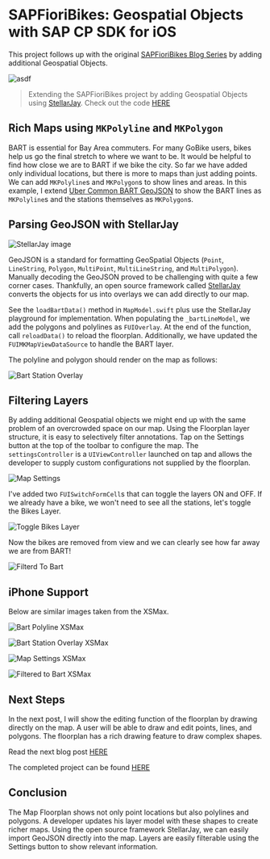 # SAPFioriBikes: Geospatial Objects with SAP CP SDK for iOS

This project follows up with the original [SAPFioriBikes Blog Series](https://blogs.sap.com/2019/01/31/sapfioribikes-visualization-of-gobike-stations-built-with-the-sap-ios-sdk/) by adding additional Geospatial Objects.

![asdf](ReadMeImages/BartPolyline.png)

> Extending the SAPFioriBikes project by adding Geospatial Objects using [StellarJay](https://github.com/sstadelman/stellarjay). Check out the code [HERE](https://github.com/alextakahashi/SAPFioriBikes/tree/post3)



## Rich Maps using `MKPolyline` and `MKPolygon`

BART is essential for Bay Area commuters.  For many GoBike users, bikes help us go the final stretch to where we want to be.  It would be helpful to find how close we are to BART if we bike the city.  So far we have added only individual locations, but there is more to maps than just adding points.  We can add `MKPolyline`s and `MKPolygon`s to show lines and areas.  In this example, I extend [Uber Common BART GeoJSON](https://github.com/uber-common/deck.gl-data/blob/master/website/bart.geo.json) to show the BART lines as `MKPolyline`s and the stations themselves as `MKPolygon`s.

## Parsing GeoJSON with StellarJay

![StellarJay image](ReadMeImages/StellarJay.png)

GeoJSON is a standard for formatting GeoSpatial Objects (`Point`, `LineString`, `Polygon`, `MultiPoint`, `MultiLineString`, and `MultiPolygon`).  Manually decoding the GeoJSON proved to be challenging with quite a few corner cases.  Thankfully, an open source framework called [StellarJay](https://github.com/sstadelman/stellarjay) converts the objects for us into overlays we can add directly to our map.  

See the `loadBartData()` method in `MapModel.swift` plus use the StellarJay playground for implementation.  When populating the `_bartLineModel`, we add the polygons and polylines as `FUIOverlay`. At the end of the function, call `reloadData()` to reload the floorplan. Additionally, we have updated the `FUIMKMapViewDataSource` to handle the BART layer.

The polyline and polygon should render on the map as follows:

![Bart Station Overlay](ReadMeImages/BartStationOverlay.png)

## Filtering Layers

By adding additional Geospatial objects we might end up with the same problem of an overcrowded space on our map.  Using the Floorplan layer structure, it is easy to selectively filter annotations.  Tap on the Settings button at the top of the toolbar to configure the map.  The `settingsController` is a `UIViewController` launched on tap and allows the developer to supply custom configurations not supplied by the floorplan.

![Map Settings](ReadMeImages/MapSettings.png)

I've added two `FUISwitchFormCell`s that can toggle the layers ON and OFF.  If we already have a bike, we won't need to see all the stations, let's toggle the Bikes Layer.

![Toggle Bikes Layer](ReadMeImages/ToggleBikes.png)

Now the bikes are removed from view and we can clearly see how far away we are from BART!

![Filterd To Bart](ReadMeImages/FilteredToBart.png)

## iPhone Support

Below are similar images taken from the XSMax.

![Bart Polyline XSMax](ReadMeImages/BartPolylineXSMax.png)

![Bart Station Overlay XSMax](ReadMeImages/BartStationOverlayXSMax.png)

![Map Settings XSMax](ReadMeImages/MapSettingsXSMax.png)

![Filtered to Bart XSMax](ReadMeImages/FilteredToBartXSMax.png)

## Next Steps

In the next post, I will show the editing function of the floorplan by drawing directly on the map.  A user will be able to draw and edit points, lines, and polygons.  The floorplan has a rich drawing feature to draw complex shapes.

Read the next blog post [HERE](https://blogs.sap.com/2019/01/31/sapfioribikes-drawing-geospatial-items/)

The completed project can be found [HERE](https://github.com/alextakahashi/SAPFioriBikes)

## Conclusion

The Map Floorplan shows not only point locations but also polylines and polygons.  A developer updates his layer model with these shapes to create richer maps.  Using the open source framework StellarJay, we can easily import GeoJSON directly into the map.  Layers are easily filterable using the Settings button to show relevant information.
